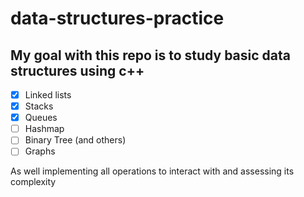 # data-structures-practice

## My goal with this repo is to study basic data structures using c++

- [x] Linked lists
- [x] Stacks
- [x] Queues
- [ ] Hashmap
- [ ] Binary Tree (and others)
- [ ] Graphs

As well implementing all operations to interact with and assessing its complexity
